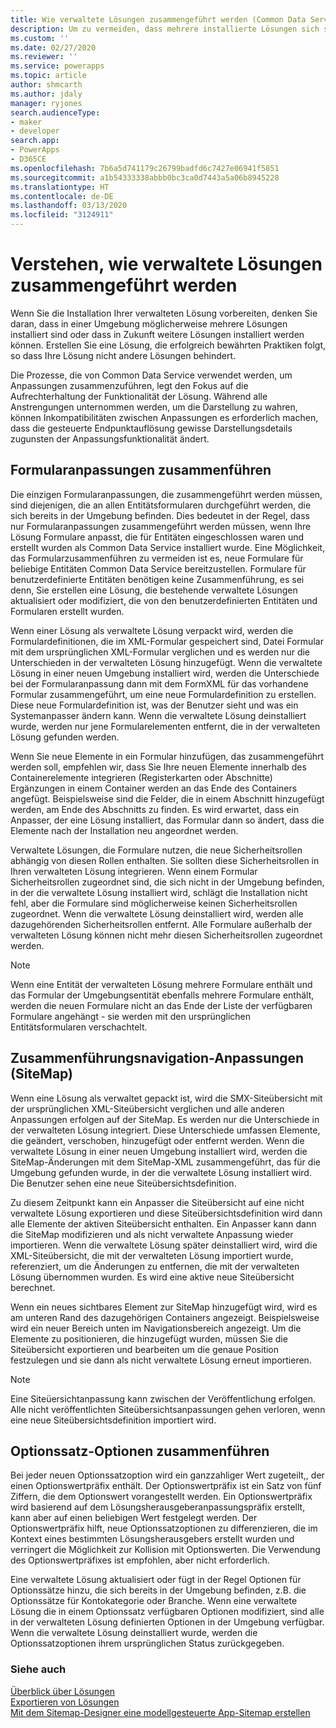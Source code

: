 ```yaml
---
title: Wie verwaltete Lösungen zusammengeführt werden (Common Data Service) | Microsoft Docs
description: Um zu vermeiden, dass mehrere installierte Lösungen sich stören, befolgen Sie beim Erstellen einer Lösung die bewährten Methoden
ms.custom: ''
ms.date: 02/27/2020
ms.reviewer: ''
ms.service: powerapps
ms.topic: article
author: shmcarth
ms.author: jdaly
manager: ryjones
search.audienceType:
- maker
- developer
search.app:
- PowerApps
- D365CE
ms.openlocfilehash: 7b6a5d741179c26799badfd6c7427e06941f5851
ms.sourcegitcommit: a1b54333338abbb0bc3ca0d7443a5a06b8945228
ms.translationtype: HT
ms.contentlocale: de-DE
ms.lasthandoff: 03/13/2020
ms.locfileid: "3124911"
---
```

# <a name="understand-how-managed-solutions-are-merged"></a>Verstehen, wie verwaltete Lösungen zusammengeführt werden

Wenn Sie die Installation Ihrer verwalteten Lösung vorbereiten, denken Sie daran, dass in einer Umgebung möglicherweise mehrere Lösungen installiert sind oder dass in Zukunft weitere Lösungen installiert werden können. Erstellen Sie eine Lösung, die erfolgreich bewährten Praktiken folgt, so dass Ihre Lösung nicht andere Lösungen behindert.  
  
Die Prozesse, die von Common Data Service verwendet werden, um Anpassungen zusammenzuführen, legt den Fokus auf die Aufrechterhaltung der Funktionalität der Lösung. Während alle Anstrengungen unternommen werden, um die Darstellung zu wahren, können Inkompatibilitäten zwischen Anpassungen es erforderlich machen, dass die gesteuerte Endpunktauflösung gewisse Darstellungsdetails zugunsten der Anpassungsfunktionalität ändert.  
  
<a name="BKMK_MergingFormCustomizations"></a>   

## <a name="merge-form-customizations"></a>Formularanpassungen zusammenführen  
 Die einzigen Formularanpassungen, die zusammengeführt werden müssen, sind diejenigen, die an allen Entitätsformularen durchgeführt werden, die sich bereits in der Umgebung befinden. Dies bedeutet in der Regel, dass nur Formularanpassungen zusammengeführt werden müssen, wenn Ihre Lösung Formulare anpasst, die für Entitäten eingeschlossen waren und erstellt wurden als Common Data Service installiert wurde. Eine Möglichkeit, das Formularzusammenführen zu vermeiden ist es, neue Formulare für beliebige Entitäten Common Data Service bereitzustellen. Formulare für benutzerdefinierte Entitäten benötigen keine Zusammenführung, es sei denn, Sie erstellen eine Lösung, die bestehende verwaltete Lösungen aktualisiert oder modifiziert, die von den benutzerdefinierten Entitäten und Formularen erstellt wurden.  
  
 Wenn einer Lösung als verwaltete Lösung verpackt wird, werden die Formulardefinitionen, die im XML-Formular gespeichert sind, Datei Formular mit dem ursprünglichen XML-Formular verglichen und es werden nur die Unterschieden in der verwalteten Lösung hinzugefügt. Wenn die verwaltete Lösung in einer neuen Umgebung installiert wird, werden die Unterschiede bei der Formularanpassung dann mit dem FormXML für das vorhandene Formular zusammengeführt, um eine neue Formulardefinition zu erstellen. Diese neue Formulardefinition ist, was der Benutzer sieht und was ein Systemanpasser ändern kann. Wenn die verwaltete Lösung deinstalliert wurde, werden nur jene Formularelementen entfernt, die in der verwalteten Lösung gefunden werden.  
  
 Wenn Sie neue Elemente in ein Formular hinzufügen, das zusammengeführt werden soll, empfehlen wir, dass Sie Ihre neuen Elemente innerhalb des Containerelemente integrieren (Registerkarten oder Abschnitte) Ergänzungen in einem Container werden an das Ende des Containers angefügt. Beispielsweise sind die Felder, die in einem Abschnitt hinzugefügt werden, am Ende des Abschnitts zu finden. Es wird erwartet, dass ein Anpasser, der eine Lösung installiert, das Formular dann so ändert, dass die Elemente nach der Installation neu angeordnet werden.  
  
 Verwaltete Lösungen, die Formulare nutzen, die neue Sicherheitsrollen abhängig von diesen Rollen enthalten. Sie sollten diese Sicherheitsrollen in Ihren verwalteten Lösung integrieren. Wenn einem Formular Sicherheitsrollen zugeordnet sind, die sich nicht in der Umgebung befinden, in der die verwaltete Lösung installiert wird, schlägt die Installation nicht fehl, aber die Formulare sind möglicherweise keinen Sicherheitsrollen zugeordnet. Wenn die verwaltete Lösung deinstalliert wird, werden alle dazugehörenden Sicherheitsrollen entfernt. Alle Formulare außerhalb der verwalteten Lösung können nicht mehr diesen Sicherheitsrollen zugeordnet werden.  
  
> [!NOTE]
>  Wenn eine Entität der verwalteten Lösung mehrere Formulare enthält und das Formular der Umgebungsentität ebenfalls mehrere Formulare enthält, werden die neuen Formulare nicht an das Ende der Liste der verfügbaren Formulare angehängt - sie werden mit den ursprünglichen Entitätsformularen verschachtelt.  
  
<a name="BKMK_MergingNavigationCustomizations"></a>   
## <a name="merge-navigation-sitemap-customizations"></a>Zusammenführungsnavigation-Anpassungen (SiteMap)  
 Wenn eine Lösung als verwaltet gepackt ist, wird die SMX-Siteübersicht mit der ursprünglichen XML-Siteübersicht verglichen und alle anderen Anpassungen erfolgen auf der SiteMap. Es werden nur die Unterschiede in der verwalteten Lösung integriert. Diese Unterschiede umfassen Elemente, die geändert, verschoben, hinzugefügt oder entfernt werden. Wenn die verwaltete Lösung in einer neuen Umgebung installiert wird, werden die SiteMap-Änderungen mit dem SiteMap-XML zusammengeführt, das für die Umgebung gefunden wurde, in der die verwaltete Lösung installiert wird. Die Benutzer sehen eine neue Siteübersichtsdefinition.  
  
 Zu diesem Zeitpunkt kann ein Anpasser die Siteübersicht auf eine nicht verwaltete Lösung exportieren und diese Siteübersichtsdefinition wird dann alle Elemente der aktiven Siteübersicht enthalten. Ein Anpasser kann dann die SiteMap modifizieren und als nicht verwaltete Anpassung wieder importieren.  Wenn die verwaltete Lösung später deinstalliert wird, wird die XML-Siteübersicht, die mit der verwalteten Lösung importiert wurde, referenziert, um die Änderungen zu entfernen, die mit der verwalteten Lösung übernommen wurden. Es wird eine aktive neue Siteübersicht berechnet.  
  
 Wenn ein neues sichtbares Element zur SiteMap hinzugefügt wird, wird es am unteren Rand des dazugehörigen Containers angezeigt. Beispielsweise wird ein neuer Bereich unten im Navigationsbereich angezeigt. Um die Elemente zu positionieren, die hinzugefügt wurden, müssen Sie die Siteübersicht exportieren und bearbeiten um die genaue Position festzulegen und sie dann als nicht verwaltete Lösung erneut importieren.  
  
> [!NOTE]
>  Eine Siteüersichtanpassung kann zwischen der Veröffentlichung erfolgen. Alle nicht veröffentlichten Siteübersichtsanpassungen gehen verloren, wenn eine neue Siteübersichtsdefinition importiert wird.  
  
<a name="BKMK_MergingOptionSetOptions"></a>   
## <a name="merge-option-set-options"></a>Optionssatz-Optionen zusammenführen  
 Bei jeder neuen Optionssatzoption wird ein ganzzahliger Wert zugeteilt,, der einen Optionswertpräfix enthält. Der Optionswertpräfix ist ein Satz von fünf Ziffern, die dem Optionswert vorangestellt werden. Ein Optionswertpräfix wird basierend auf dem Lösungsherausgeberanpassungspräfix erstellt, kann aber auf einen beliebigen Wert festgelegt werden. Der Optionswertpräfix hilft, neue Optionssatzoptionen zu differenzieren, die im Kontext eines bestimmten Lösungsherausgebers erstellt wurden und verringert die Möglichkeit zur Kollision mit Optionswerten. Die Verwendung des Optionswertpräfixes ist empfohlen, aber nicht erforderlich.  
  
 Eine verwaltete Lösung aktualisiert oder fügt in der Regel Optionen für Optionssätze hinzu, die sich bereits in der Umgebung befinden, z.B. die Optionssätze für Kontokategorie oder Branche. Wenn eine verwaltete Lösung die in einem Optionssatz verfügbaren Optionen modifiziert, sind alle in der verwalteten Lösung definierten Optionen in der Umgebung verfügbar. Wenn die verwaltete Lösung deinstalliert wurde, werden die Optionssatzoptionen ihrem ursprünglichen Status zurückgegeben.  
  
### <a name="see-also"></a>Siehe auch  

[Überblick über Lösungen](solutions-overview.md)  <br />
[Exportieren von Lösungen](export-solutions.md) <br />
[Mit dem Sitemap-Designer eine modellgesteuerte App-Sitemap erstellen](../model-driven-apps/create-site-map-app.md)